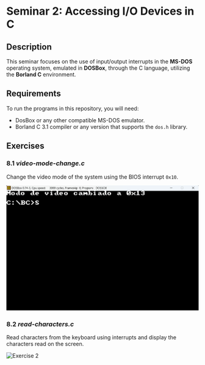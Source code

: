 # Seminar 2: Accessing I/O Devices in C

## Description
This seminar focuses on the use of input/output interrupts in the **MS-DOS** operating system, emulated in **DOSBox**, through the C language, utilizing the **Borland C** environment.

## Requirements
To run the programs in this repository, you will need:
- DosBox or any other compatible MS-DOS emulator.
- Borland C 3.1 compiler or any version that supports the `dos.h` library.

## Exercises

### 8.1 *video-mode-change.c*
Change the video mode of the system using the BIOS interrupt `0x10`.

![Exercise 1](/img/Seminars/Seminar-2/Exercise-1.png)

### 8.2 *read-characters.c*
Read characters from the keyboard using interrupts and display the characters read on the screen.

![Exercise 2](/img/Seminars/Seminar-1/Exercise-2.png)
